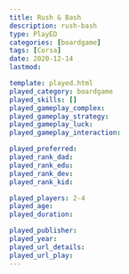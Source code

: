```yaml
---
title: Rush & Bash
description: rush-bash
type: PlayED
categories: [boardgame]
tags: [Corsa]
date: 2020-12-14
lastmod: 

template: played.html
played_category: boardgame
played_skills: []
played_gameplay_complex: 
played_gameplay_strategy: 
played_gameplay_luck: 
played_gameplay_interaction: 

played_preferred: 
played_rank_dad:
played_rank_edu: 
played_rank_dev: 
played_rank_kid: 

played_players: 2-4 
played_age: 
played_duration: 

played_publisher: 
played_year: 
played_url_details: 
played_url_play: 
---
```

